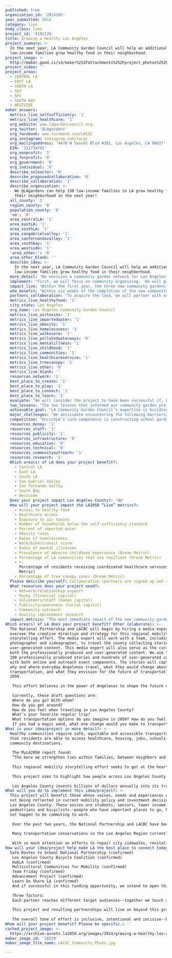 ```yaml
---
published: true
organization_id: '2014165'
year_submitted: 2014
category: live
body_class: lime
project_id: '4102126'
title: Growing a Healthy Los Angeles
project_summary: >-
  In the next year, LA Community Garden Council will help an additional 150
  low-income families grow healthy food in their neighborhood.
project_image: >-
  http://maker.good.is/s3/maker%252Fattachments%252Fproject_photos%252Fimages%252F20229%252Fdisplay%252FLACGC_Community_Photo.jpg=c570x385
project_video: ''
project_areas:
  - CENTRAL LA
  - EAST LA
  - SOUTH LA
  - SGV
  - SFV
  - SOUTH BAY
  - WESTSIDE
maker_answers:
  metrics_live_selfsufficiency: '1'
  metrics_live_healthcare: '1'
  org_website: www.lagardencouncil.org
  org_twitter: '@LAgardens'
  org_facebook: www.facebook.com/LACGC
  org_instagram: instagram.com/lacgc
  org_mailingaddress: '4470 W Sunset Blvd #381, Los Angeles, CA 90027'
  EIN: '311734705'
  org_nonprofit: '1'
  org_forprofit: '0'
  org_government: '0'
  org_individual: '0'
  describe_soloactor: '0'
  describe_proposedcollaboration: '0'
  describe_collaboration: '1'
  describe_organization: >-
    We @LAgardens can help 150 low-income families in LA grow healthy food in
    their neighborhood in the next year!
  all_county: '1'
  region_county: '0'
  population_county: '0'
  'no': '0'
  area_centralLA: '1'
  area_eastLA: '1'
  area_southLA: '1'
  area_sangabrielvalley: '1'
  area_sanfernandovalley: '1'
  area_southbay: '1'
  area_westside: '1'
  'area_other:': '0'
  area_other_blank: ''
  describe_idea: >-
    In the next year, LA Community Garden Council will help an additional 150
    low-income families grow healthy food in their neighborhood.
  more_detail: "We envision a community garden network for Los Angeles where people of all ages live healthy, active lives in a clean environment by growing fresh food in their neighborhood. This network enables healthy lifestyles by providing access to healthy food and getting people outdoors exercising through gardening. It fosters the meeting of people from diverse cultures to share the best growing techniques in order to practice sustainable urban agriculture while growing sustainable communities.  \r\n\r\nIn the next year, LA Community Garden Council will build three new community gardens in low-income neighborhoods to ensure that at least 150 families can grow their own healthy food in their neighborhood."
  implement: "First, we will focus on community organizing.  We will partner with LA Conservation Corps to send out teams of paid youth ages 18 to 24 to canvass the neighborhood for approximately eight city blocks around the three identified community garden sites. They will knock on doors, meet the residents, distribute bilingual fliers providing information about the new community garden, and invite them to give us their contact information and attend community meetings.  We will also reach out to schools, recreation centers, religious institutions, businesses, and other local organizations to let them know about the community garden and invite them to participate in the planning process.\r\n\r\nSecond, we will hold at least two community meetings for each garden where we will listen to the local residents’ ideas about how they envision the community garden and how it will make their community healthier.  We will have a landscape architect present to sketch out the ideas and start to form the garden plans based on the community members’ needs and desires. Over the next few weeks while the architect develops the plans, we will continue to organize the community to build a volunteer leadership team of at least five people and we will work with this team to create bylaws, gardener agreements, and garden rules. \r\n\r\nThird, we will help build the community gardens. We will ensure the water is connected, put up a fence and sign, and organize community volunteer days to build the raised beds, mulch the pathways, build a communal meeting area, construct a tool shed and composting area, and help make the ideas and plans a reality!  We will bring in soil, seeds, and seedlings to make sure that the gardeners have everything they need to start growing food.\r\n\r\nFinally, we will organize classes in the community gardens.  Starting with basic gardening skills and partnering with the UCCE Master Gardeners, we will make sure that every gardener can grow basics such as tomatoes, zucchini, herbs, and beans without fear. After 6-8 weeks, when the first harvest is ready, we will help organize a garden opening celebration!  We will continue to assist the garden leadership team and will gradually expand the educational program to bring in nutritionists from local wellness centers to lead classes on healthy eating and chefs to lead classes on healthy cooking."
  impact_live: "Within the first year, the three new community gardens will provide access to healthy food and exercise for at least 150 low-income families in LA County.  Healthcare professionals are starting to recognize the need for a holistic approach to preventative care and a healthy diet and exercise are key components of this. From the existing LA Community Garden Council gardens, we have evidence that gardeners lose weight in their first year of gardening, which helps to prevent Type 2 Diabetes, cholesterol, hypertension, and heart disease. Gardening is relaxing and therapeutic and helps patients with mental illness. By getting children outdoors to garden instead of indoors in front of computer screens, we will help to create positive childhood experiences. We will encourage gardeners to walk, bike or take public transport to their community garden for their health as well as the community’s health.\r\n\r\nBuilding new community gardens creates a healthier environment for local residents. We will seek to have land leases that extend beyond 2050 and, preferably, ensure that the land is used as green space in perpetuity.  Teaching organic gardening techniques, including composting and seed collection, will ensure that the garden is sustainable and it will lower residents’ exposure to unhealthy toxins.  We will have rainwater collection systems in the garden to ensure the best water conservation methods are followed and to reduce dependence on imported water. We will plant trees around the perimeter of the garden to increase the tree canopy cover.\r\n\r\nBy focusing on low-income neighborhoods, we will help families to reduce their grocery bill by growing their own food.  Ultimately, this reduces the number of households living below the self-sufficiency standard, builds more resilient communities, and helps to reduce rates of homelessness.  \r\n\r\nWe are confident that this three-fold focus on (1) access to healthy food and active lifestyles, (2) creating a sustainable environment, and (3) addressing economic concerns in lower-income neighborhoods will help to make LA the healthiest place to live in 2050!"
  who_benefit: "Within six weeks of the completion of the new community gardens, at least 150 low-income families in LA County will directly benefit from eating the fresh produce that they are growing, based on each garden having 50 gardeners. As most avid gardeners know, a single harvest is often too much for your immediate family to consume and so you soon find yourself spreading the wealth and giving away tomatoes, zucchini, mint, and other edibles to your extended family, neighbors, school friends, and co-workers! \r\n\r\nWe are focusing on the Watts area of South LA for the new garden sites because of the immense need in this area where, according to the LA Times profile, the median household income is low at $25,161, the median age is young at 21 years (partly due to gang violence), household size is high at 4.0 people, only 2.9% of residents have a four-year college degree, and 38.9% of the households are headed by a single parent.  61.6% of the residents are Latino and 37.1% are black.\r\n\r\nThere are currently 125 community gardens open to anyone in the community in LA County (this does not include gardens with restricted access, for example at schools, hospitals, or detention centers).  Our goal is to build three new community gardens in 2015, four new gardens in 2016, five new gardens in 2017, and continue to build one additional new garden every year for the next 36 years. By 2050, there will be 863 community gardens in LA County.  If each of these serves 50 families and the average family size continues to be 4.0, more than 172,000 people will benefit from growing their own healthy food in their neighborhood!"
  partners_collaboration: "To acquire the land, we will partner with organizations including the LA Neighborhood Land Trust and the Trust for Public Land.  We have worked with these organizations in the past and they bring expertise to the process of land acquisition.\r\n\r\nFor the past 16 years, LA Community Garden Council has partnered with the LA Conservation Corps to employ youth from low-income neighborhoods to help with community organizing and construction of the community gardens.  They bring skilled labor and efficiency in numbers. \r\n\r\nWe will continue to partner with the UCCE Master Gardener program to find knowledgeable and experienced teachers to lead our gardening classes.  We plan to form new partnerships with healthcare professionals, especially nutritionists, to offer health programs in the community gardens.\r\n\r\nWhen there is surplus produce in the community gardens, we will continue to partner with Community Services Unlimited, a local organization that distributes fresh food through markets in South LA, selling produce at low prices in neighborhoods that are considered food deserts because of the lack of availability of fresh produce.\r\n\r\nThree factors that are critical to the success of these partnerships are (1) setting clear agreements and expectations in writing at the beginning of the partnership, (2) keeping channels of communication open and transparent throughout the project so that everyone is on the same page, and (3) debriefing at the end of the project so that we can determine ways to work together even better in future. "
  metrics_live_healthyfood: '1'
  city_state: Los Angeles
  org_name: Los Angeles Community Garden Council
  metrics_live_airtoxins: '1'
  metrics_live_importedwater: '1'
  metrics_live_obesity: '1'
  metrics_live_homelessness: '1'
  metrics_live_walkscore: '1'
  metrics_live_pollutedwaterways: '0'
  metrics_live_mentalillness: '1'
  metrics_live_childhood: '1'
  metrics_live_communities: '1'
  metrics_live_healthcareservice: '1'
  metrics_live_treecanopy: '1'
  metrics_live_other: '0'
  metrics_live_blank: ''
  resources_network: '1'
  best_place_to_create: '1'
  best_place_to_play: '1'
  best_place_to_connect: '1'
  best_place_to_learn: '1'
  evaluate: "We will consider the project to have been successful if, by September 2015 and within budget, we have:\r\n\r\n1.\tOpened three new community gardens in low-income neighborhoods\r\n2.\tOrganized an active and effective volunteer leadership team of at least 5 people for each of the community gardens\r\n3.\tHeld at least ten gardening and nutrition classes for the community gardeners\r\n"
  two_lessons: "The two lessons that informed our community garden project most were from the LA2050 Report (pages 25-26):\r\n\r\n1.\tHeart disease is one of the top four leading causes of premature death for whites, Latinos, African Americans, and Asian/Pacific Islanders. This is preventable with a healthy diet and we believe that every person has the right to grow healthy food in their neighborhood.\r\n2.\tOnly 33% of children in Los Angeles live with ¼ mile of a park. By building community gardens, we are creating more green space where children can play and learn and therefore increasing this number."
  achievable_goal: "LA Community Garden Council’s expertise is building new community gardens!  We have built 32 community gardens around LA County and assisted with the building of many more.  \r\n\r\nWe have already identified vacant city-owned land for the three proposed community gardens and we expect to be able to sign a standard lease with the city in 2-3 months once funding is secured.  We will then spend two months focusing on community organizing.  The design phase usually takes 2-4 weeks and we can build a garden, with LA Conservation Corps labor and volunteers, in 1-2 weeks.  \r\n\r\nWe are therefore confident that we can build these three new gardens and make sure that they are functioning well with strong programs within the next twelve months."
  major_challenges: "We anticipate encountering the following barriers/challenges:\r\n\r\n1.\tThere are likely to be some residents who are, at first, reluctant to have a community garden in their neighborhood.  They may fear excessive noise from the garden, a lack of privacy or have another concern.  We will listen to these neighbors during the community meetings and at other meetings as needed, hear and address their concerns, and educate them in the many benefits of having a community garden in your neighborhood.  We will be prepared to adapt our architectural plans to satisfy their concerns, as needed.\r\n\r\n2.\tWe have a waitlist for all of the 32 community gardens that we currently manage.  We expect to have a waitlist for the new community gardens soon after they open.  We will address this excess demand by working with the new volunteer leadership teams to determine clear criteria for who can lease a plot in the garden (for example, only those who live within a certain radius of the garden) and to determine the length of the gardeners’ agreement.  Many of our recently opened gardens only allow one family to have their own plot for two or three years before passing it along to a family on the waitlist.  In years when they do not have their own plot, they are still able to garden and benefit from the produce grown in the communal areas of the garden."
  competition: "EnrichLA’s core competence is constructing school gardens in a day or two and offering introductory gardening classes to children.  They do this exceptionally well and there are more than 800 school gardens in LA County.  LA Community Garden Council focuses on the 125 gardens that are open to anyone in the neighborhood and we are more than happy to let EnrichLA oversee the construction of more school gardens!  We share the common goal of having more green space in LA County where more people can grow healthy food in their neighborhood.  LA Community Garden Council differs from EnrichLA because our primary focus is on building community through gardening not on building gardens for existing communities.\r\n\r\nThe LA Neighborhood Land Trust manages several community gardens in LA County.  They do a great job at this and we consider their work to be complementary because they also share our vision to have more green space in low-income neighborhoods where more people can grow their own healthy food."
  resources_money: '1'
  resources_staff: '1'
  resources_publicity: '1'
  resources_infrastructure: '0'
  resources_education: '0'
  resources_technical: '0'
  resources_communityoutreach: '1'
  resources_research: '1'
  Which area(s) of LA does your project benefit?:
    - Central LA
    - East LA
    - South LA
    - San Gabriel Valley
    - San Fernando Valley
    - South Bay
    - Westside
  Does your project impact Los Angeles County?: 'No'
  How will your project impact the LA2050 “Live” metrics?:
    - Access to healthy food
    - Healthcare access
    - Exposure to air toxins
    - Number of households below the self-sufficiency standard
    - Percent of imported water
    - Obesity rates
    - Rates of homelessness
    - Walk/bike/transit score
    - Rates of mental illnesses
    - Prevalence of adverse childhood experience (Dream Metric)
    - Percentage of LA communities that are resilient (Dream Metric)
    - >-
      Percentage of residents receiving coordinated healthcare services (Dream
      Metric)
    - Percentage of tree canopy cover (Dream Metric)
  Please describe yourself: Collaboration (partners are signed up and ready to hit the ground running!)
  What resources does your project need?:
    - Network/relationship support
    - Money (financial capital)
    - Volunteers/staff (human capital)
    - Publicity/awareness (social capital)
    - Community outreach
    - Quality improvement research
  impact_metrics: "The most immediate impact of the new community gardens will be to increase access to healthy food.  This indirectly offers access to healthcare because a healthy diet is essential as a primary preventative measure in any health plan.  The gardens will help to reduce obesity and related diseases.  We encourage gardeners to walk, bike or take public transport to the gardens, for their health as well as for environmental reasons.  Gardening is therapeutic and helps to reduce mental illness and it gets children outside and in community with people of all generations, increasing the prospect of positive childhood experiences. \r\n\r\nBy creating more green space and a sustainable, organic garden, we will reduce residents' exposure to air toxins.  The gardens will contain trees to increase the level of tree canopy cover.\r\n\r\nBy focusing on lower-income neighborhoods, we will reduce grocery bills, and consequently the number of households below the self-sufficiency standard and reduce homelessness rates.\r\n\r\nBy building rainwater collection systems, we will conserve water and reduce the percentage of  imported water.\r\n\r\nCommunity gardens help to improve health and to reduce crime in neighborhoods, leading to more resilient communities."
Which area(s) of LA does your project benefit? Other (elaborate): >-
  The National Partnership and LACBC will begin by hiring a media expert to
  oversee the creative direction and strategy for this regional mobility
  storytelling effort. The media expert will work with a team, including a
  photographer and videographer, to travel the county collecting stories and
  user-generated content. This media expert will also serve as the curator for
  both the professionally produced and user-generated content. We aim to have
  100 professionally produced stories and hundreds of user-generated content,
  with both online and outreach event components. The stories will capture how,
  why and where everyday Angelenos travel, what they would change about
  transportation, and what they envision for the future of transportation in
  2050.
   
   This effort believes in the power of Angelenos to shape the future of our region, in the multiplicity of how we actually move across the county. We are not, in fact, the "car capital" of the world when one looks at travel pattern data and numbers of car free households. The power to change this paradigm lies in using strategies inspired by ground truthing to capture stories and experiences from hundreds of voices across the Los Angeles region.
   
   Currently, these draft questions are:
   Where do you go? With whom?
   How do you get around?
   How do you feel when traveling in Los Angeles County?
   What’s your favorite regular trip?
   What transportation options do you imagine in 2050? How do you feel about transportation options now?
   If you had a magic wand, what one change would you make to transportation in LA?
What is your idea/project in more detail?: >-
  Healthy communities require safe, equitable and accessible transportation, so
  that residents are able to access healthcare, housing, jobs, schools and other
  community destinations.
   
   The MyLA2050 report found:
   “The more we strengthen ties within families, between neighbors and across our diverse communities, the greater we can ensure that our regions provides a safe environment for all Angelenos,” and “We believe in the power of Angelenos to shape the future of our region.”
   
   This regional mobility storytelling effort seeks to get at the heart of those statements by creating space for inclusive and diverse narratives about mobility/sense of place. 
   
   This project aims to highlight how people across Los Angeles County are currently traveling and support a shared vision of not only regional success for mobility, but empathy and compassion for travel needs of all users—all ages, abilities and income levels. These stories can reframe the narrative on mobility in LA by Angelenos themselves, from their own experiences and hopes. By infusing important transportation policy conversations with real experiences from people throughout the region, particularly in traditionally underserved communities like Central, South and East LA, the Gateway Cities and San Gabriel Valley, we hope to unite diverse perspectives around common themes and galvanize support for a transportation system that improves safety and independence for all.
   
   Los Angeles County invests billions of dollars annually into its transportation network, thanks to repeated voter support of local sales tax measures that generate two-thirds of our transportation funding. Metro, the county’s transportation agency, is currently considering a countywide transportation ballot measure for 2016 that will fund a specific lists of projects to be finalized by the summer of 2015. The story we tell over the coming months about mobility will directly inform the projects funded by the measure and the narrative used to sell it to voters. If we are successful with this project, billions of dollars in the next tax measure could be available for walking and bicycling. Any future measure will literally build out Los Angeles County’s 2050 transportation system, so the policy decisions made in the next year will impact the built environment for decades to come. It is imperative that the narrative about this measure be inclusive of diverse community needs and accurately reflect the mobility solutions Angelenos desire.
What will you do to implement this idea/project?: >-
  This project will benefit those whose voices, needs and experiences who are
  not being reflected in current mobility policy and investment decisions for
  Los Angeles County. These voices are students, seniors, lower income workers,
  pedestrians and bicyclists--people who have important places to go, but may
  not happen to be commuting to work.
   
   Over the past two years, the National Partnership and LACBC have been supporting the Los Angeles Active Transportation Collaborative as a way to engage stakeholders in Los Angeles County to discuss the current policy and finance landscape for active transportation in the region. From public agency staff, elected officials, school districts, community-based organizations and other partners, we have consistently heard that the current lack of supportive policy, local revenue and a regional planning and finance strategy are all barriers to greater investment in walking and bicycling, despite overwhelming need and interest in our communities. Most recently, in the summer of 2014, the Los Angeles County Active Transportation Collaborative engaged over 60 partners across the County to encourage Metro to support the development of a clear investment strategy to guide county transportation policy and investments aimed at creating a multimodal system that serves all users of our transportation system.
   
   Many transportation conversations in the Los Angeles Region currently lack measurable goals for transportation and health in Los Angeles County and therefore do not provide an understanding of how alternative investment strategies could yield different outcomes related to mode shift, increased transit ridership, land use patterns or public health. This project would directly support addressing that gap by providing a professional campaign rooted in county transportation data trends for all trips and community and individual mobility stories of needs and aspirations. Ultimately all our policy work needs to be founded on real people with real transportation needs. Our region’s transportation policy has largely lost touch with this reality.
   
   With so much attention on efforts to repair city sidewalks, revitalize the Los Angeles River, expand CicLAvia, connect neighborhoods to transit and provide students with safe routes to school, this storytelling effort can weave these individual visions into a broader narrative, leading to smarter investments that improve mobility for people of all ages and abilities.
How will your idea/project help make LA the best place to connect today? In LA2050?: |-
  Safe Routes to School National Partnership (confirmed)
   Los Angeles County Bicycle Coalition (confirmed)
   HubLA (confirmed)
   Multicultural Communities for Mobility (confirmed)
   Team Friday (confirmed) 
   Advancement Project (confirmed)
   Learn Do Share LA (confirmed)
   And if successful in this funding opportunity, we intend to open this up to more partners 
   
   Three factors:
   Each partner reaches different target audiences--together we touch a diverse cross-section of Los Angeles County to ensure that everyone has a chance for their story to be told.
   
   This project and resulting partnerships will live on beyond this grant--partners agree to share content and contacts and have the newly created story library be open source for all to use.
   
   The overall tone of effort is inclusive, intentional and incisive--high-quality artistic content will unite transportation conversations with user experiences from across LA County, particularly underserved communities and populations.
Whom will your project benefit? Please be specific.: ''
cached_project_image: >-
  https://archive-assets.la2050.org/images/2014/growing-a-healthy-los-angeles/maker.good.is/s3/maker%252Fattachments%252Fproject_photos%252Fimages%252F20229%252Fdisplay%252FLACGC_Community_Photo.jpg=c570x385.jpg
maker_image_id: '20229'
maker_image_file_name: LACGC_Community_Photo.jpg

---
```

